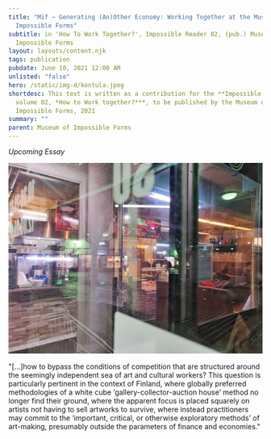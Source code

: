 ```yaml
---
title: "Mif ~ Generating (An)Other Economy: Working Together at the Museum of
  Impossible Forms"
subtitle: in 'How To Work Together?', Impossible Reader 02, (pub.) Museum of
  Impossible Forms
layout: layouts/content.njk
tags: publication
pubdate: June 10, 2021 12:00 AM
unlisted: "false"
hero: /static/img-d/kontula.jpeg
shortdesc: This text is written as a contribution for the **Impossible Reader,
  volume 02, *How to Work together?***, to be published by the Museum of
  Impossible Forms, 2021
summary: ""
parent: Museum of Impossible Forms
---
```

*Upcoming Essay*

![](/static/img-d/kontula.jpeg)

"\[...]how to bypass the conditions of competition that are structured around the seemingly independent sea of art and cultural workers? This question is particularly pertinent in the context of Finland, where globally preferred methodologies of a white cube ‘gallery-collector-auction house’ method no longer find their ground, where the apparent focus is placed squarely on artists not having to sell artworks to survive, where instead practitioners may commit to the ‘important, critical, or otherwise exploratory methods’ of art-making, presumably outside the parameters of finance and economies."